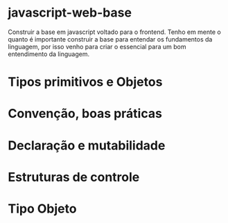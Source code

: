 # javascript-web-base
Construir a base em javascript voltado para o frontend.
Tenho em mente o quanto é importante construir a base para entendar os fundamentos da linguagem, por isso venho para criar o essencial para um bom entendimento da linguagem.
# Tipos primitivos e Objetos
# Convenção, boas práticas
# Declaração e mutabilidade
# Estruturas de controle
# Tipo Objeto
